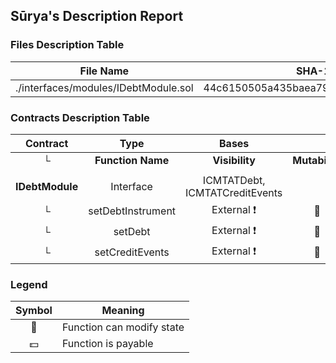 ## Sūrya's Description Report

### Files Description Table


|  File Name  |  SHA-1 Hash  |
|-------------|--------------|
| ./interfaces/modules/IDebtModule.sol | 44c6150505a435baea79fcaabc3a93b494506072 |


### Contracts Description Table


|  Contract  |         Type        |       Bases      |                  |                 |
|:----------:|:-------------------:|:----------------:|:----------------:|:---------------:|
|     └      |  **Function Name**  |  **Visibility**  |  **Mutability**  |  **Modifiers**  |
||||||
| **IDebtModule** | Interface | ICMTATDebt, ICMTATCreditEvents |||
| └ | setDebtInstrument | External ❗️ | 🛑  |NO❗️ |
| └ | setDebt | External ❗️ | 🛑  |NO❗️ |
| └ | setCreditEvents | External ❗️ | 🛑  |NO❗️ |


### Legend

|  Symbol  |  Meaning  |
|:--------:|-----------|
|    🛑    | Function can modify state |
|    💵    | Function is payable |
